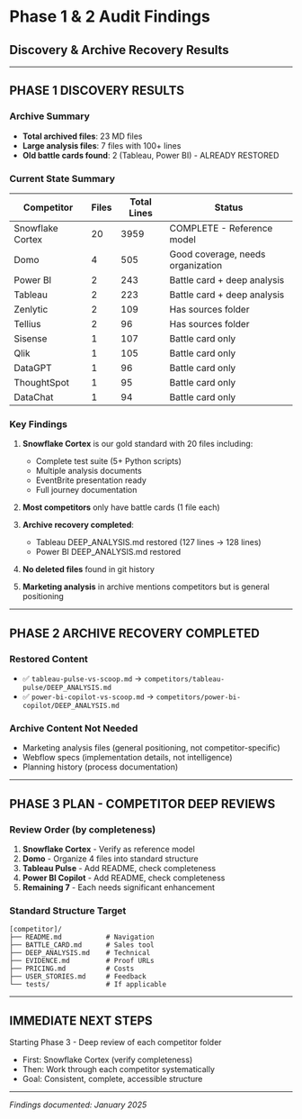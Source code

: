 # Phase 1 & 2 Audit Findings
## Discovery & Archive Recovery Results

---

## PHASE 1 DISCOVERY RESULTS

### Archive Summary
- **Total archived files**: 23 MD files
- **Large analysis files**: 7 files with 100+ lines
- **Old battle cards found**: 2 (Tableau, Power BI) - ALREADY RESTORED

### Current State Summary
| Competitor | Files | Total Lines | Status |
|------------|-------|-------------|--------|
| Snowflake Cortex | 20 | 3959 | COMPLETE - Reference model |
| Domo | 4 | 505 | Good coverage, needs organization |
| Power BI | 2 | 243 | Battle card + deep analysis |
| Tableau | 2 | 223 | Battle card + deep analysis |
| Zenlytic | 2 | 109 | Has sources folder |
| Tellius | 2 | 96 | Has sources folder |
| Sisense | 1 | 107 | Battle card only |
| Qlik | 1 | 105 | Battle card only |
| DataGPT | 1 | 96 | Battle card only |
| ThoughtSpot | 1 | 95 | Battle card only |
| DataChat | 1 | 94 | Battle card only |

### Key Findings
1. **Snowflake Cortex** is our gold standard with 20 files including:
   - Complete test suite (5+ Python scripts)
   - Multiple analysis documents
   - EventBrite presentation ready
   - Full journey documentation

2. **Most competitors** only have battle cards (1 file each)

3. **Archive recovery completed**:
   - Tableau DEEP_ANALYSIS.md restored (127 lines → 128 lines)
   - Power BI DEEP_ANALYSIS.md restored

4. **No deleted files** found in git history

5. **Marketing analysis** in archive mentions competitors but is general positioning

---

## PHASE 2 ARCHIVE RECOVERY COMPLETED

### Restored Content
- ✅ `tableau-pulse-vs-scoop.md` → `competitors/tableau-pulse/DEEP_ANALYSIS.md`
- ✅ `power-bi-copilot-vs-scoop.md` → `competitors/power-bi-copilot/DEEP_ANALYSIS.md`

### Archive Content Not Needed
- Marketing analysis files (general positioning, not competitor-specific)
- Webflow specs (implementation details, not intelligence)
- Planning history (process documentation)

---

## PHASE 3 PLAN - COMPETITOR DEEP REVIEWS

### Review Order (by completeness)
1. **Snowflake Cortex** - Verify as reference model
2. **Domo** - Organize 4 files into standard structure
3. **Tableau Pulse** - Add README, check completeness
4. **Power BI Copilot** - Add README, check completeness
5. **Remaining 7** - Each needs significant enhancement

### Standard Structure Target
```
[competitor]/
├── README.md           # Navigation
├── BATTLE_CARD.md      # Sales tool
├── DEEP_ANALYSIS.md    # Technical
├── EVIDENCE.md         # Proof URLs
├── PRICING.md          # Costs
├── USER_STORIES.md     # Feedback
└── tests/              # If applicable
```

---

## IMMEDIATE NEXT STEPS

Starting Phase 3 - Deep review of each competitor folder
- First: Snowflake Cortex (verify completeness)
- Then: Work through each competitor systematically
- Goal: Consistent, complete, accessible structure

---

*Findings documented: January 2025*